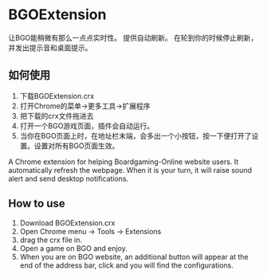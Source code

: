 # BGOExtension

让BGO能稍微有那么一点点实时性。
提供自动刷新。
在轮到你的时候停止刷新，并发出提示音和桌面提示。
## 如何使用
1. 下载BGOExtension.crx
2. 打开Chrome的菜单->更多工具->扩展程序
3. 把下载的crx文件拖进去
4. 打开一个BGO游戏页面，插件会自动运行。
5. 当你在BGO页面上时，在地址栏末端，会多出一个小按钮，按一下便打开了设置。设置对所有BGO页面生效。

A Chrome extension for helping Boardgaming-Online website users.
It automatically refresh the webpage.
When it is your turn, it will raise sound alert and send desktop notifications.
## How to use
1. Download BGOExtension.crx
2. Open Chrome menu -> Tools -> Extensions
3. drag the crx file in.
4. Open a game on BGO and enjoy.
5. When you are on BGO website, an additional button will appear at the end of the address bar, click and you will find the configurations.
